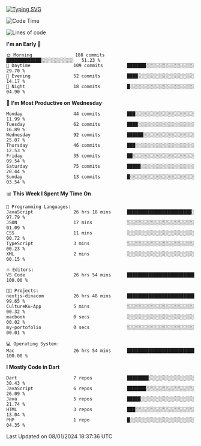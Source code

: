 
<a href="https://git.io/typing-svg"><img src="https://readme-typing-svg.demolab.com?font=Source+Code+Pro&pause=1000&random=false&width=435&lines=Hey+%F0%9F%A5%B6+iam+Yasa+Kafi+Razzan" alt="Typing SVG" /></a>
<!--START_SECTION:waka-->
![Code Time](http://img.shields.io/badge/Code%20Time-142%20hrs%2033%20mins-blue)

![Lines of code](https://img.shields.io/badge/From%20Hello%20World%20I%27ve%20Written-212.4%20thousand%20lines%20of%20code-blue)

**I'm an Early 🐤** 

```text
🌞 Morning                188 commits         █████████████░░░░░░░░░░░░   51.23 % 
🌆 Daytime                109 commits         ███████░░░░░░░░░░░░░░░░░░   29.70 % 
🌃 Evening                52 commits          ████░░░░░░░░░░░░░░░░░░░░░   14.17 % 
🌙 Night                  18 commits          █░░░░░░░░░░░░░░░░░░░░░░░░   04.90 % 
```
📅 **I'm Most Productive on Wednesday** 

```text
Monday                   44 commits          ███░░░░░░░░░░░░░░░░░░░░░░   11.99 % 
Tuesday                  62 commits          ████░░░░░░░░░░░░░░░░░░░░░   16.89 % 
Wednesday                92 commits          ██████░░░░░░░░░░░░░░░░░░░   25.07 % 
Thursday                 46 commits          ███░░░░░░░░░░░░░░░░░░░░░░   12.53 % 
Friday                   35 commits          ██░░░░░░░░░░░░░░░░░░░░░░░   09.54 % 
Saturday                 75 commits          █████░░░░░░░░░░░░░░░░░░░░   20.44 % 
Sunday                   13 commits          █░░░░░░░░░░░░░░░░░░░░░░░░   03.54 % 
```


📊 **This Week I Spent My Time On** 

```text
💬 Programming Languages: 
JavaScript               26 hrs 18 mins      ████████████████████████░   97.79 % 
JSON                     17 mins             ░░░░░░░░░░░░░░░░░░░░░░░░░   01.09 % 
CSS                      11 mins             ░░░░░░░░░░░░░░░░░░░░░░░░░   00.72 % 
TypeScript               3 mins              ░░░░░░░░░░░░░░░░░░░░░░░░░   00.23 % 
XML                      2 mins              ░░░░░░░░░░░░░░░░░░░░░░░░░   00.15 % 

🔥 Editors: 
VS Code                  26 hrs 54 mins      █████████████████████████   100.00 % 

🐱‍💻 Projects: 
nextjs-dinacom           26 hrs 48 mins      █████████████████████████   99.65 % 
CultureKu-App            5 mins              ░░░░░░░░░░░░░░░░░░░░░░░░░   00.32 % 
macbook                  0 secs              ░░░░░░░░░░░░░░░░░░░░░░░░░   00.02 % 
my-portofolio            0 secs              ░░░░░░░░░░░░░░░░░░░░░░░░░   00.01 % 

💻 Operating System: 
Mac                      26 hrs 54 mins      █████████████████████████   100.00 % 
```

**I Mostly Code in Dart** 

```text
Dart                     7 repos             ████████░░░░░░░░░░░░░░░░░   30.43 % 
JavaScript               6 repos             ███████░░░░░░░░░░░░░░░░░░   26.09 % 
Java                     5 repos             █████░░░░░░░░░░░░░░░░░░░░   21.74 % 
HTML                     3 repos             ███░░░░░░░░░░░░░░░░░░░░░░   13.04 % 
PHP                      1 repo              █░░░░░░░░░░░░░░░░░░░░░░░░   04.35 % 
```




 Last Updated on 08/01/2024 18:37:36 UTC
<!--END_SECTION:waka-->
